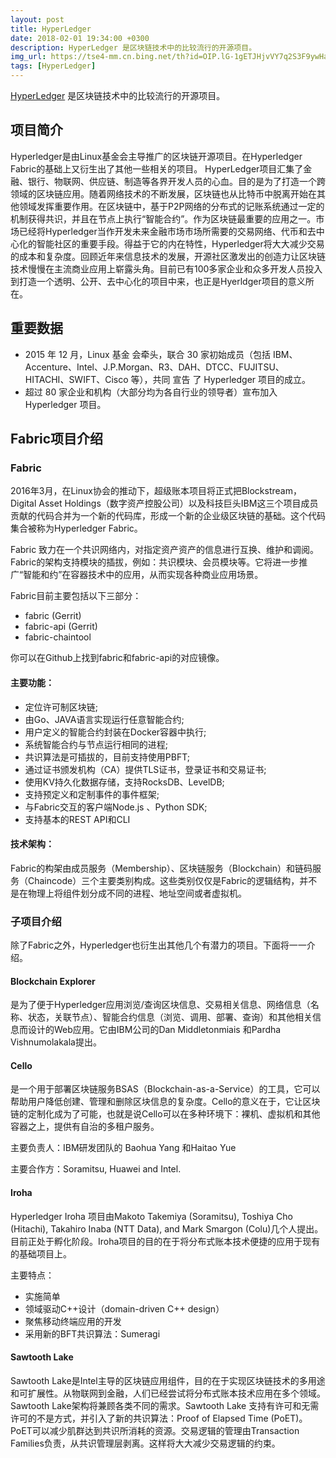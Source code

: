 ```yaml
---
layout: post
title: HyperLedger
date: 2018-02-01 19:34:00 +0300
description: HyperLedger 是区块链技术中的比较流行的开源项目。
img_url: https://tse4-mm.cn.bing.net/th?id=OIP.lG-1gETJHjvVY7q2S3F9ywHaEX&p=0&o=5&pid=1.1
tags: [HyperLedger]
---
```


[HyperLedger](https://www.hyperledger.org/) 是区块链技术中的比较流行的开源项目。
## 项目简介

Hyperledger是由Linux基金会主导推广的区块链开源项目。在Hyperledger Fabric的基础上又衍生出了其他一些相关的项目。
HyperLedger项目汇集了金融、银行、物联网、供应链、制造等各界开发人员的心血。目的是为了打造一个跨领域的区块链应用。随着网络技术的不断发展，区块链也从比特币中脱离开始在其他领域发挥重要作用。在区块链中，基于P2P网络的分布式的记账系统通过一定的机制获得共识，并且在节点上执行“智能合约”。作为区块链最重要的应用之一。市场已经将Hyperledger当作开发未来金融市场市场所需要的交易网络、代币和去中心化的智能社区的重要手段。得益于它的内在特性，Hyperledger将大大减少交易的成本和复杂度。回顾近年来信息技术的发展，开源社区激发出的创造力让区块链技术慢慢在主流商业应用上崭露头角。目前已有100多家企业和众多开发人员投入到打造一个透明、公开、去中心化的项目中来，也正是Hyerldger项目的意义所在。

## 重要数据

* 2015 年 12 月，Linux 基金 会牵头，联合 30 家初始成员（包括 IBM、Accenture、Intel、J.P.Morgan、R3、DAH、DTCC、FUJITSU、HITACHI、SWIFT、Cisco 等），共同 宣告 了 Hyperledger 项目的成立。
* 超过 80 家企业和机构（大部分均为各自行业的领导者）宣布加入 Hyperledger 项目。

## Fabric项目介绍

### Fabric

2016年3月，在Linux协会的推动下，超级账本项目将正式把Blockstream，Digital Asset Holdings（数字资产控股公司）以及科技巨头IBM这三个项目成员贡献的代码合并为一个新的代码库，形成一个新的企业级区块链的基础。这个代码集合被称为Hyperledger Fabric。

Fabric 致力在一个共识网络内，对指定资产资产的信息进行互换、维护和调阅。Fabric的架构支持模块的插拔，例如：共识模块、会员模块等。它将进一步推广“智能和约”在容器技术中的应用，从而实现各种商业应用场景。

Fabric目前主要包括以下三部分：
* fabric (Gerrit)
* fabric-api (Gerrit)
* fabric-chaintool

你可以在Github上找到fabric和fabric-api的对应镜像。

#### 主要功能：
- 定位许可制区块链;
- 由Go、JAVA语言实现运行任意智能合约;
- 用户定义的智能合约封装在Docker容器中执行;
- 系统智能合约与节点运行相同的进程;
- 共识算法是可插拔的，目前支持使用PBFT;
- 通过证书颁发机构（CA）提供TLS证书，登录证书和交易证书;
- 使用KV持久化数据存储，支持RocksDB、LevelDB;
- 支持预定义和定制事件的事件框架;
- 与Fabric交互的客户端Node.js 、Python SDK;
- 支持基本的REST API和CLI

#### 技术架构：
Fabric的构架由成员服务（Membership）、区块链服务（Blockchain）和链码服务（Chaincode）三个主要类别构成。这些类别仅仅是Fabric的逻辑结构，并不是在物理上将组件划分成不同的进程、地址空间或者虚拟机。

### 子项目介绍

除了Fabric之外，Hyperledger也衍生出其他几个有潜力的项目。下面将一一介绍。

#### Blockchain Explorer
是为了便于Hyperledger应用浏览/查询区块信息、交易相关信息、网络信息（名称、状态，关联节点）、智能合约信息（浏览、调用、部署、查询）和其他相关信息而设计的Web应用。它由IBM公司的Dan Middletonmiais 和Pardha Vishnumolakala提出。 

#### Cello
是一个用于部署区块链服务BSAS（Blockchain-as-a-Service）的工具，它可以帮助用户降低创建、管理和删除区块信息的复杂度。Cello的意义在于，它让区块链的定制化成为了可能，也就是说Cello可以在多种环境下：裸机、虚拟机和其他容器之上，提供有自治的多租户服务。

主要负责人：IBM研发团队的 Baohua Yang 和Haitao Yue 

主要合作方：Soramitsu, Huawei and Intel.

#### Iroha
Hyperledger Iroha 项目由Makoto Takemiya (Soramitsu), Toshiya Cho (Hitachi), Takahiro Inaba (NTT Data), and Mark Smargon (Colu)几个人提出。目前正处于孵化阶段。Iroha项目的目的在于将分布式账本技术便捷的应用于现有的基础项目上。

主要特点：
- 实施简单
- 领域驱动C++设计（domain-driven C++ design）
- 聚焦移动终端应用的开发
- 采用新的BFT共识算法：Sumeragi

#### Sawtooth Lake
Sawtooth Lake是Intel主导的区块链应用组件，目的在于实现区块链技术的多用途和可扩展性。从物联网到金融，人们已经尝试将分布式账本技术应用在多个领域。Sawtooth Lake架构将兼顾各类不同的需求。Sawtooth Lake 支持有许可和无需许可的不是方式，并引入了新的共识算法：Proof of Elapsed Time (PoET)。PoET可以减少肌群达到共识所消耗的资源。交易逻辑的管理由Transaction Families负责，从共识管理层剥离。这样将大大减少交易逻辑的约束。